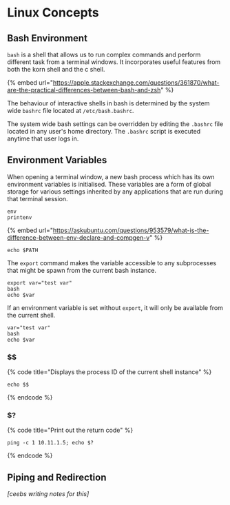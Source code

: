 # Linux Concepts

## Bash Environment

`bash` is a shell that allows us to run complex commands and perform different task from a terminal windows. It incorporates useful features from both the korn shell and the c shell.

{% embed url="https://apple.stackexchange.com/questions/361870/what-are-the-practical-differences-between-bash-and-zsh" %}

The behaviour of interactive shells in bash is determined by the system wide `bashrc` file located at `/etc/bash.bashrc`.

The system wide bash settings can be overridden by editing the `.bashrc` file located in any user's home directory. The `.bashrc` script is executed anytime that user logs in.

## Environment Variables

When opening a terminal window, a new bash process which has its own environment variables is initialised. These variables are a form of global storage for various settings inherited by any applications that are run during that terminal session. 

```text
env
printenv
```

{% embed url="https://askubuntu.com/questions/953579/what-is-the-difference-between-env-declare-and-compgen-v" %}

```text
echo $PATH
```

The `export` command makes the variable accessible to any subprocesses that might be spawn from the current bash instance.

```text
export var="test var"
bash
echo $var
```

If an environment variable is set without `export`, it will only be available from the current shell.

```text
var="test var"
bash
echo $var
```

### $$

{% code title="Displays the process ID of the current shell instance" %}
```text
echo $$
```
{% endcode %}

### $?

{% code title="Print out the return code" %}
```text
ping -c 1 10.11.1.5; echo $?
```
{% endcode %}

## **Piping and Redirection**

_\[ceebs writing notes for this\]_

